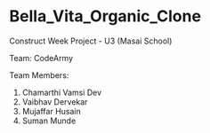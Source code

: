 # Bella_Vita_Organic_Clone
Construct Week Project - U3 (Masai School) 

Team: CodeArmy 

Team Members: 
  1. Chamarthi Vamsi Dev
  2. Vaibhav Dervekar
  3. Mujaffar Husain
  4. Suman Munde
